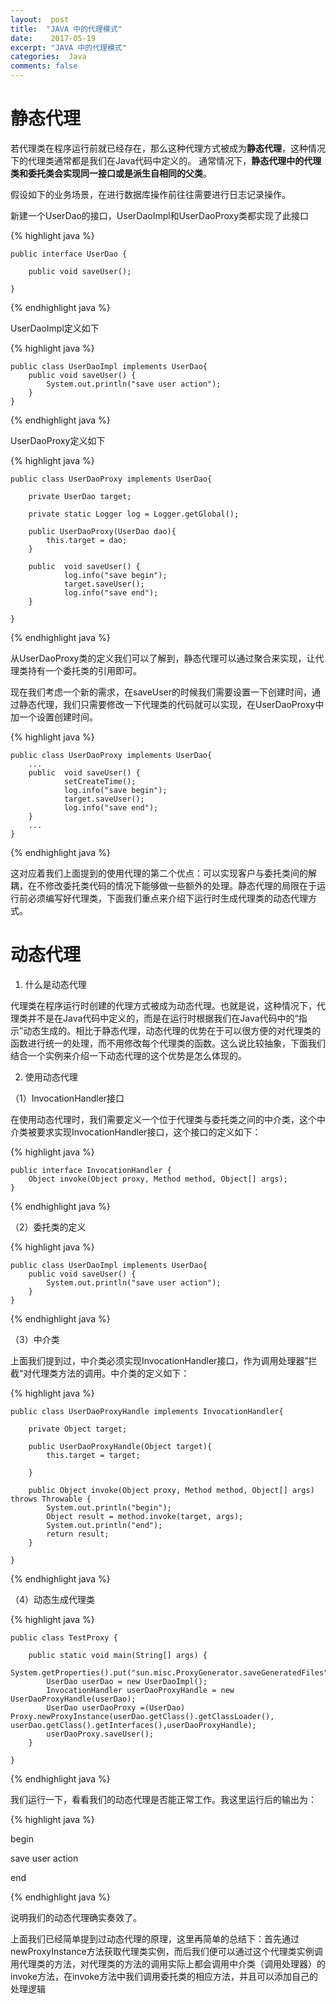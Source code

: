 ```yaml
---
layout:  post
title:  "JAVA 中的代理模式"
date:    2017-05-19
excerpt: "JAVA 中的代理模式"
categories:  Java
comments: false
---
```


# 静态代理 #

 若代理类在程序运行前就已经存在，那么这种代理方式被成为**静态代理**，这种情况下的代理类通常都是我们在Java代码中定义的。 通常情况下，**静态代理中的代理类和委托类会实现同一接口或是派生自相同的父类**。

假设如下的业务场景，在进行数据库操作前往往需要进行日志记录操作。

新建一个UserDao的接口，UserDaoImpl和UserDaoProxy类都实现了此接口

{% highlight java %}

	public interface UserDao {
		
		public void saveUser();
	
	}
{% endhighlight java %}


UserDaoImpl定义如下

{% highlight java %}

	public class UserDaoImpl implements UserDao{
		public void saveUser() {
			System.out.println("save user action");
		}
	}

{% endhighlight java %}

UserDaoProxy定义如下

{% highlight java %}

    public class UserDaoProxy implements UserDao{
	
		private UserDao target;
		
		private static Logger log = Logger.getGlobal();
		
		public UserDaoProxy(UserDao dao){
			this.target = dao;
		}

		public  void saveUser() {
				log.info("save begin");
				target.saveUser();
				log.info("save end");
	    }

    }

{% endhighlight java %}

 从UserDaoProxy类的定义我们可以了解到，静态代理可以通过聚合来实现，让代理类持有一个委托类的引用即可。

现在我们考虑一个新的需求，在saveUser的时候我们需要设置一下创建时间，通过静态代理，我们只需要修改一下代理类的代码就可以实现，在UserDaoProxy中加一个设置创建时间。

{% highlight java %}

	public class UserDaoProxy implements UserDao{
		...
		public  void saveUser() {
				setCreateTime();
				log.info("save begin");
				target.saveUser();
				log.info("save end");
	    }
		...
	}

{% endhighlight java %}

这对应着我们上面提到的使用代理的第二个优点：可以实现客户与委托类间的解耦，在不修改委托类代码的情况下能够做一些额外的处理。静态代理的局限在于运行前必须编写好代理类，下面我们重点来介绍下运行时生成代理类的动态代理方式。

# 动态代理 #

1. 什么是动态代理

代理类在程序运行时创建的代理方式被成为动态代理。也就是说，这种情况下，代理类并不是在Java代码中定义的，而是在运行时根据我们在Java代码中的“指示”动态生成的。相比于静态代理，动态代理的优势在于可以很方便的对代理类的函数进行统一的处理，而不用修改每个代理类的函数。这么说比较抽象，下面我们结合一个实例来介绍一下动态代理的这个优势是怎么体现的。

2. 使用动态代理
 
（1）InvocationHandler接口

 在使用动态代理时，我们需要定义一个位于代理类与委托类之间的中介类，这个中介类被要求实现InvocationHandler接口，这个接口的定义如下：

{% highlight java %}

	public interface InvocationHandler {
	    Object invoke(Object proxy, Method method, Object[] args);
	}

{% endhighlight java %}

（2）委托类的定义

{% highlight java %}

	public class UserDaoImpl implements UserDao{
		public void saveUser() {
			System.out.println("save user action");
		}
	}

{% endhighlight java %}

（3）中介类

上面我们提到过，中介类必须实现InvocationHandler接口，作为调用处理器”拦截“对代理类方法的调用。中介类的定义如下：

{% highlight java %}

	public class UserDaoProxyHandle implements InvocationHandler{
	
		private Object target;  
		
		public UserDaoProxyHandle(Object target){
			this.target = target;
			
		}
		   
		public Object invoke(Object proxy, Method method, Object[] args) throws Throwable {
			System.out.println("begin");
			Object result = method.invoke(target, args);
			System.out.println("end");
			return result;
		}
	
	}

{% endhighlight java %}

（4）动态生成代理类

{% highlight java %}

	public class TestProxy {
	
		public static void main(String[] args) {
			System.getProperties().put("sun.misc.ProxyGenerator.saveGeneratedFiles","true"); 
			UserDao userDao = new UserDaoImpl();
			InvocationHandler userDaoProxyHandle = new UserDaoProxyHandle(userDao);
			UserDao userDaoProxy =(UserDao) Proxy.newProxyInstance(userDao.getClass().getClassLoader(), userDao.getClass().getInterfaces(),userDaoProxyHandle);
			userDaoProxy.saveUser();
		}
	
	}

{% endhighlight java %}

我们运行一下，看看我们的动态代理是否能正常工作。我这里运行后的输出为：

{% highlight java %}

begin

save user action

end

{% endhighlight java %}

说明我们的动态代理确实奏效了。

上面我们已经简单提到过动态代理的原理，这里再简单的总结下：首先通过newProxyInstance方法获取代理类实例，而后我们便可以通过这个代理类实例调用代理类的方法，对代理类的方法的调用实际上都会调用中介类（调用处理器）的invoke方法，在invoke方法中我们调用委托类的相应方法，并且可以添加自己的处理逻辑